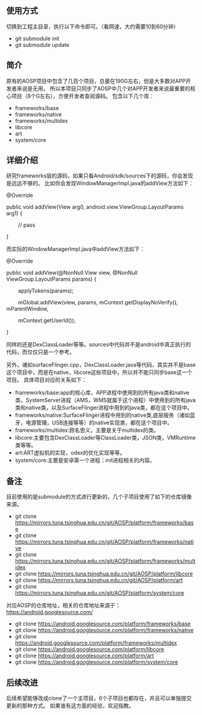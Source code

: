## 使用方式
切换到工程主目录，执行以下命令即可。（看网速，大约需要10到60分钟）
* git submodule init
* git submodule update

## 简介
原有的AOSP项目中包含了几百个项目，总量在190G左右，但是大多数对APP开发者来说是无用。
所以本项目只同步了AOSP中几个对APP开发者来说最重要的核心项目（8个G左右），方便开发者查阅源码。
包含以下几个库：
* frameworks/base
* frameworks/native
* frameworks/multidex
* libcore
* art
* system/core


## 详细介绍
研究frameworks层的源码，如果只看Android/sdk/sources下的源码，你会发现是远远不够的。
比如你会发现WindowManagerImpl.java的addView方法如下：

<p>@Override </p>
<p>public void addView(View arg0, android.view.ViewGroup.LayoutParams arg1) {</p>
<p>&nbsp;&nbsp;&nbsp;&nbsp;&nbsp;&nbsp;&nbsp;&nbsp;// pass</p>
<p>}</p>
而实际的WindowManagerImpl.java中addView方法如下：
<p>
<p>@Override</p>
<p>public void addView(@NonNull View view, @NonNull ViewGroup.LayoutParams params) {</p>
<p>&nbsp;&nbsp;&nbsp;&nbsp;&nbsp;&nbsp;&nbsp;&nbsp;applyTokens(params);</p>
<p>&nbsp;&nbsp;&nbsp;&nbsp;&nbsp;&nbsp;&nbsp;&nbsp;mGlobal.addView(view, params, mContext.getDisplayNoVerify(), mParentWindow,</p>
<p>&nbsp;&nbsp;&nbsp;&nbsp;&nbsp;&nbsp;&nbsp;&nbsp;mContext.getUserId());</p>
<p>}</p>
   
同样的还是DexClassLoader等等。sources中代码并不是android中真正执行的代码，而仅仅只是一个参考。

另外，诸如surfaceFlinger.cpp，DexClassLoader.java等代码，其实并不是base这个项目中，而是在native，libcore这些项目中，所以并不能只同步base这一个项目。
具体项目对应的关系如下：
* frameworks/base:app的核心库，APP进程中使用到的所有java类和native类，SystemServer进程（AMS，WMS就属于这个进程）中使用到的所有java类和native类，以及SurfaceFlinger进程中用到的java类，都在这个项目中。
* frameworks/native:SurfaceFlinger进程中用到的native类,底层服务（诸如蓝牙，电源管理，USB连接等等）的native实现类，都在这个项目中。
* frameworks/multidex:顾名思义，主要是关于multidex的类。
* libcore:主要包含DexClassLoader等ClassLoader类，JSON类，VMRuntime类等等。
* art:ART虚拟机的实现，odex的优化实现等等。
* system/core:主要是安卓第一个进程：init进程相关的内容。


## 备注
目前使用的是submodule的方式进行更新的，几个子项目使用了如下的仓库镜像来源。
* git clone https://mirrors.tuna.tsinghua.edu.cn/git/AOSP/platform/frameworks/base
* git clone https://mirrors.tuna.tsinghua.edu.cn/git/AOSP/platform/frameworks/native
* git clone https://mirrors.tuna.tsinghua.edu.cn/git/AOSP/platform/frameworks/multidex
* git clone https://mirrors.tuna.tsinghua.edu.cn/git/AOSP/platform/libcore
* git clone https://mirrors.tuna.tsinghua.edu.cn/git/AOSP/platform/art
* git clone https://mirrors.tuna.tsinghua.edu.cn/git/AOSP/platform/system/core

对应AOSP的仓库地址，相关的仓库地址来源于：https://android.googlesource.com/
* git clone https://android.googlesource.com/platform/frameworks/base
* git clone https://android.googlesource.com/platform/frameworks/native
* git clone https://android.googlesource.com/platform/frameworks/multidex
* git clone https://android.googlesource.com/platform/libcore
* git clone https://android.googlesource.com/platform/art
* git clone https://android.googlesource.com/platform/system/core

## 后续改进
后续希望能够改成clone了一个主项目，6个子项目也都存在，并且可以单独提交更新的那种方式。
如果谁有这方面的经验，欢迎指教。


